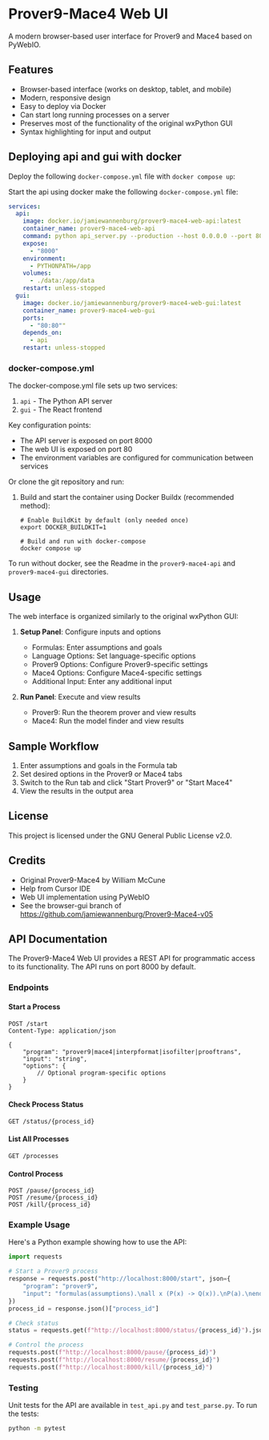 # Prover9-Mace4 Web UI

A modern browser-based user interface for Prover9 and Mace4 based on PyWebIO.

## Features

- Browser-based interface (works on desktop, tablet, and mobile)
- Modern, responsive design
- Easy to deploy via Docker
- Can start long running processes on a server
- Preserves most of the functionality of the original wxPython GUI
- Syntax highlighting for input and output

## Deploying api and gui with docker

Deploy the following `docker-compose.yml` file with `docker compose up`:

Start the api using docker make the following `docker-compose.yml` file:

```yaml
services:
  api:
    image: docker.io/jamiewannenburg/prover9-mace4-web-api:latest
    container_name: prover9-mace4-web-api
    command: python api_server.py --production --host 0.0.0.0 --port 8000
    expose:
      - "8000"
    environment:
      - PYTHONPATH=/app
    volumes:
      - ./data:/app/data
    restart: unless-stopped
  gui:
    image: docker.io/jamiewannenburg/prover9-mace4-web-gui:latest
    container_name: prover9-mace4-web-gui
    ports:
      - "80:80""
    depends_on:
      - api
    restart: unless-stopped 
```


### docker-compose.yml

The docker-compose.yml file sets up two services:

1. `api` - The Python API server
2. `gui` - The React frontend

Key configuration points:
- The API server is exposed on port 8000
- The web UI is exposed on port 80
- The environment variables are configured for communication between services


Or clone the git repository and run:

1. Build and start the container using Docker Buildx (recommended method):
   ```
   # Enable BuildKit by default (only needed once)
   export DOCKER_BUILDKIT=1
   
   # Build and run with docker-compose
   docker compose up
   ```

To run without docker, see the Readme in the `prover9-mace4-api` and `prover9-mace4-gui` directories.

## Usage

The web interface is organized similarly to the original wxPython GUI:

1. **Setup Panel**: Configure inputs and options
   - Formulas: Enter assumptions and goals
   - Language Options: Set language-specific options
   - Prover9 Options: Configure Prover9-specific settings
   - Mace4 Options: Configure Mace4-specific settings
   - Additional Input: Enter any additional input

2. **Run Panel**: Execute and view results
   - Prover9: Run the theorem prover and view results
   - Mace4: Run the model finder and view results

## Sample Workflow

1. Enter assumptions and goals in the Formula tab
2. Set desired options in the Prover9 or Mace4 tabs
3. Switch to the Run tab and click "Start Prover9" or "Start Mace4"
4. View the results in the output area

## License

This project is licensed under the GNU General Public License v2.0.

## Credits

- Original Prover9-Mace4 by William McCune
- Help from Cursor IDE
- Web UI implementation using PyWebIO 
- See the browser-gui branch of https://github.com/jamiewannenburg/Prover9-Mace4-v05

## API Documentation

The Prover9-Mace4 Web UI provides a REST API for programmatic access to its functionality. The API runs on port 8000 by default.

### Endpoints

#### Start a Process
```http
POST /start
Content-Type: application/json

{
    "program": "prover9|mace4|interpformat|isofilter|prooftrans",
    "input": "string",
    "options": {
        // Optional program-specific options
    }
}
```

#### Check Process Status
```http
GET /status/{process_id}
```

#### List All Processes
```http
GET /processes
```

#### Control Process
```http
POST /pause/{process_id}
POST /resume/{process_id}
POST /kill/{process_id}
```

### Example Usage

Here's a Python example showing how to use the API:

```python
import requests

# Start a Prover9 process
response = requests.post("http://localhost:8000/start", json={
    "program": "prover9",
    "input": "formulas(assumptions).\nall x (P(x) -> Q(x)).\nP(a).\nend_of_list.\n\nformulas(goals).\nQ(a).\nend_of_list."
})
process_id = response.json()["process_id"]

# Check status
status = requests.get(f"http://localhost:8000/status/{process_id}").json()

# Control the process
requests.post(f"http://localhost:8000/pause/{process_id}")
requests.post(f"http://localhost:8000/resume/{process_id}")
requests.post(f"http://localhost:8000/kill/{process_id}")
```

### Testing

Unit tests for the API are available in `test_api.py` and `test_parse.py`. To run the tests:

```bash
python -m pytest
```